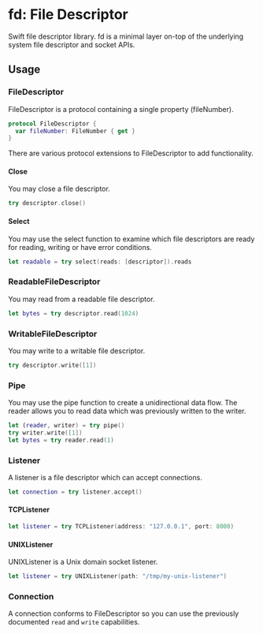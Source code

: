 # fd: File Descriptor

Swift file descriptor library. fd is a minimal layer on-top of the underlying
system file descriptor and socket APIs.

## Usage

### FileDescriptor

FileDescriptor is a protocol containing a single property (fileNumber).

```swift
protocol FileDescriptor {
  var fileNumber: FileNumber { get }
}
```

There are various protocol extensions to FileDescriptor to add functionality.

#### Close

You may close a file descriptor.

```swift
try descriptor.close()
```

#### Select

You may use the select function to examine which file descriptors are ready for
reading, writing or have error conditions.

```swift
let readable = try select(reads: [descriptor]).reads
```

### ReadableFileDescriptor

You may read from a readable file descriptor.

```swift
let bytes = try descriptor.read(1024)
```

### WritableFileDescriptor

You may write to a writable file descriptor.

```swift
try descriptor.write([1])
```

### Pipe

You may use the pipe function to create a unidirectional data flow. The reader
allows you to read data which was previously written to the writer.

```swift
let (reader, writer) = try pipe()
try writer.write([1])
let bytes = try reader.read(1)
```

### Listener

A listener is a file descriptor which can accept connections.

```swift
let connection = try listener.accept()
```

#### TCPListener

```swift
let listener = try TCPListener(address: "127.0.0.1", port: 8000)
```

#### UNIXListener

UNIXListener is a Unix domain socket listener.

```swift
let listener = try UNIXListener(path: "/tmp/my-unix-listener")
```

### Connection

A connection conforms to FileDescriptor so you can use the previously
documented `read` and `write` capabilities.
